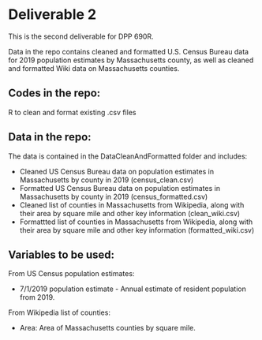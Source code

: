 # Deliverable 2
This is the second deliverable for DPP 690R.

Data in the repo contains cleaned and formatted U.S. Census Bureau data for 2019 population estimates by Massachusetts county, as well as cleaned and formatted Wiki data on Massachusetts counties.

## Codes in the repo:
R to clean and format existing .csv files

## Data in the repo:
The data is contained in the DataCleanAndFormatted folder and includes:
* Cleaned US Census Bureau data on population estimates in Massachusetts by county in 2019 (census_clean.csv)
* Formatted US Census Bureau data on population estimates in Massachusetts by county in 2019 (census_formatted.csv)
* Cleaned list of counties in Massachusetts from Wikipedia, along with their area by square mile and other key information (clean_wiki.csv)
* Formattted list of counties in Massachusetts from Wikipedia, along with their area by square mile and other key information (formatted_wiki.csv)

## Variables to be used:
From US Census population estimates:
* 7/1/2019 population estimate - Annual estimate of resident population from 2019.

From Wikipedia list of counties: 
* Area: Area of Massachusetts counties by square mile.
